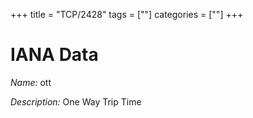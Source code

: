 +++
title = "TCP/2428"
tags = [""]
categories = [""]
+++

# IANA Data

_Name:_ ott

_Description:_ One Way Trip Time

